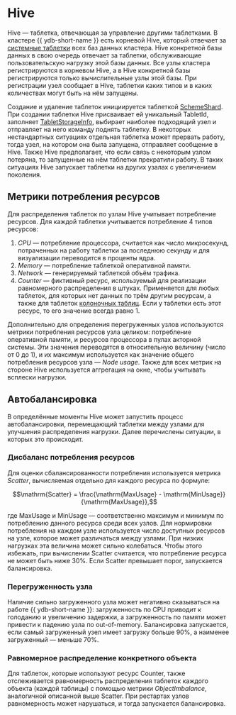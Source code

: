 # Hive

Hive — таблетка, отвечающая за управление другими таблетками. В кластере {{ ydb-short-name }} есть корневой Hive, который отвечает за [системные таблетки](../concepts/glossary.md#tablet-types) всех баз данных кластера. Hive конкретной базы данных в свою очередь отвечает за таблетки, обслуживающие пользовательскую нагрузку этой базы данных. Все узлы кластера регистрируются в корневом Hive, а в Hive конкретной базы регистрируются только вычислительные узлы этой базы. При регистрации узел сообщает в Hive, таблетки каких типов и в каких количествах могут быть на нём запущены.

Создание и удаление таблеток инициируется таблеткой [SchemeShard](../concepts/glossary.md#scheme-shard). При создании таблетки Hive присваивает ей уникальный TabletId, заполняет [TabletStorageInfo](general-schema.md#history), выбирает наиболее подходящий узел и отправляет на него команду поднять таблетку. В некоторых нестандартных ситуациях отдельная таблетка может прервать работу, тогда узел, на котором она была запущена, отправляет сообщение в Hive. Также Hive предполагает, что если связь с некоторым узлом потеряна, то запущенные на нём таблетки прекратили работу. В таких ситуациях Hive запускает таблетки на других узалах с увеличением поколения.

## Метрики потребления ресурсов

Для распределения таблеток по узлам Hive учитывает потребление ресурсов. Для каждой таблетки учитывается потребление 4 типов ресурсов:

1. *CPU* — потребление процессора, считается как число микросекунд, потраченных на работу таблетки за последнюю секунду и для визуализации переводится в проценты ядра.
1. *Memory* — потребление таблеткой оперативной памяти.
1. *Network* — генерируемый таблеткой объём трафика.
1. *Counter* — фиктивный ресурс, используемый для реализации равномерного распределения в штуках. Применяется для любых таблеток, для которых нет данных по трём другим ресурсам, а также для таблеток [колоночных таблиц](../concepts/datamodel/table.md#column-oriented-tables). Если у таблетки есть этот ресурс, то его значение всегда равно 1.

Дополнительно для определения перегруженных узлов используются метрики потребления ресурсов узла целиком: потребление оперативной памяти, и ресурсов процессора в пулах акторной системы. Эти значения переводятся в относительную величину (число от 0 до 1), и их максимум используется как значение общего потребления ресурсов узла — *Node usage*. Также для всех метрик на стороне Hive используется аггрегация на окне, чтобы учитывать всплески нагрузки.

## Автобалансировка

В определённые моменты Hive может запустить процесс автобалансировки, перемещающий таблетки между узлами для улучшения распределения нагрузки. Далее перечислены ситуации, в которых это происходит.

### Дисбаланс потребления ресурсов

Для оценки сбалансированности потребления используется метрика *Scatter*, вычисляемая отдельно для каждого ресурса по формуле:

$$\mathrm{Scatter} = \frac{\mathrm{MaxUsage} - \mathrm{MinUsage}}{\mathrm{MaxUsage}},$$

где $\mathrm{MaxUsage}$ и $\mathrm{MinUsage}$ — соответственно максимум и минимум по потреблению данного ресурса среди всех узлов. Для нормировки потребления на каждом узле используется число доступных ресурсов на узле, которое может различаться между узлами. При низких нагрузках эта величина может сильно колебаться. Чтобы этого избежать, при вычислении $\mathrm{Scatter}$ считается, что потребление ресурса не может быть ниже 30%. Если Scatter превышает порог, запускается балансировка.

### Перегруженность узла

Наличие сильно загруженного узла может негативно сказываться на работе {{ ydb-short-name }}: загруженность по CPU приводит к голоданию и увеличению задержки, а загруженность по памяти может привести к падению узла по out-of-memory. Балансировка запускается, если самый загруженный узел имеет загрузку больше 90%, а наименее загруженный — меньше 70%.

### Равномерное распределение конкретного объекта

Для таблеток, которые используют ресурс Counter, также отслеживается равномерность распределения таблеток каждого объекта (каждой таблицы) с помощью метрики *ObjectImbalance*, аналогичной описанной выше Scatter. При рестартах узлов равномерность может нарушаться, и тогда запускается балансировка.
